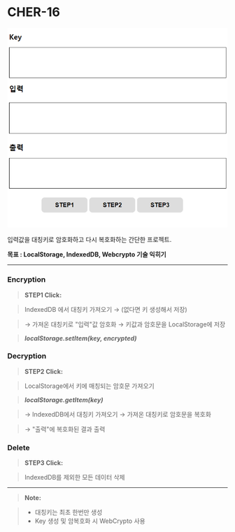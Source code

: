 # CHER-16

![](cher-16.PNG)

입력값을 대칭키로 암호화하고 다시 복호화하는 간단한 프로젝트.

**목표 : LocalStorage, IndexedDB, Webcrypto 기술 익히기**

----------

### Encryption

> **STEP1 Click:**

> IndexedDB 에서 대칭키 가져오기 → (없다면 키 생성해서 저장)

> → 가져온 대칭키로 "입력"값 암호화 → 키값과 암호문을 LocalStorage에 저장

> ***localStorage.setItem(key, encrypted)***

### Decryption

> **STEP2 Click:**

> LocalStorage에서 키에 매칭되는 암호문 가져오기

> ***localStorage.getItem(key)***

> → IndexedDB에서 대칭키 가져오기 → 가져온 대칭키로 암호문을 복호화

> → "출력"에 복호화된 결과 출력

### Delete

> **STEP3 Click:**

> IndexedDB를 제외한 모든 데이터 삭제

----------

> **Note:**

> - 대칭키는 최초 한번만 생성
> - Key 생성 및 암복호화 시 WebCrypto 사용
